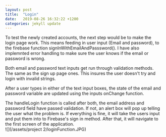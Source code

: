 ```yaml
---
layout: post
title:  "Login"
date:   2019-08-26 16:32:22 +1200
categories: jekyll update
---
```


To test the newly created accounts, the next step would be to make the login page work. This means feeding in user input (Email and password), to the firebase function signInWithEmailAndPasssword(). I have also implemnted error handling to make sure the user knows if the email or password is wrong.

Both email and password text inputs get run through validation methods. The same as the sign up page ones. This insures the user doesn't try and login with invalid strings.

After a user types in either of the text input boxes, the state of the email and password variable are updated using the inputs onChange function. 

The handleLogin function is called after both, the email address and password field have passed validation. If not, an alert box will pop up telling the user what the problem is. If everything is fine, it will take the users input and put them into to Firebase's sign in method. After that, it will navigate to the first screen of the application. 
<br>
![](/assets/project 2/loginFunction.JPG)

